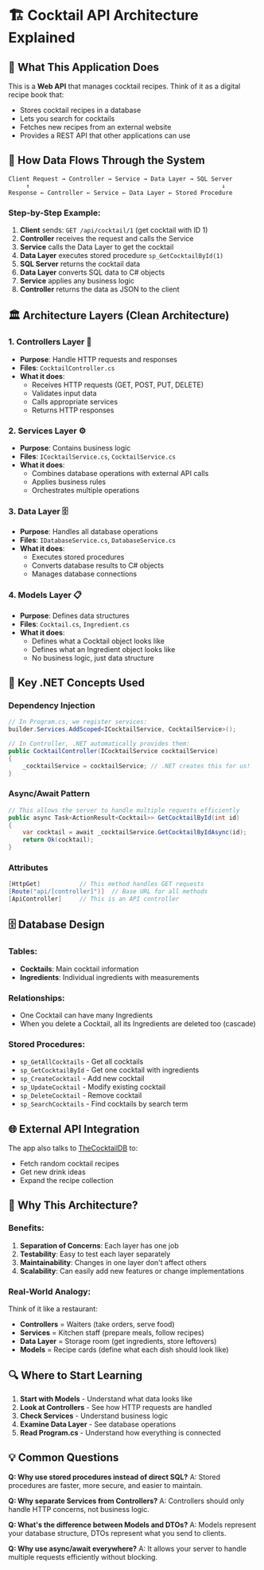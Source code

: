 # 🏗️ Cocktail API Architecture Explained

## 🎯 **What This Application Does**

This is a **Web API** that manages cocktail recipes. Think of it as a digital recipe book that:
- Stores cocktail recipes in a database
- Lets you search for cocktails
- Fetches new recipes from an external website
- Provides a REST API that other applications can use

## 🔄 **How Data Flows Through the System**

```
Client Request → Controller → Service → Data Layer → SQL Server
     ↑                                                      ↓
Response ← Controller ← Service ← Data Layer ← Stored Procedure
```

### **Step-by-Step Example:**
1. **Client** sends: `GET /api/cocktail/1` (get cocktail with ID 1)
2. **Controller** receives the request and calls the Service
3. **Service** calls the Data Layer to get the cocktail
4. **Data Layer** executes stored procedure `sp_GetCocktailById(1)`
5. **SQL Server** returns the cocktail data
6. **Data Layer** converts SQL data to C# objects
7. **Service** applies any business logic
8. **Controller** returns the data as JSON to the client

## 🏛️ **Architecture Layers (Clean Architecture)**

### **1. Controllers Layer** 📡
- **Purpose**: Handle HTTP requests and responses
- **Files**: `CocktailController.cs`
- **What it does**: 
  - Receives HTTP requests (GET, POST, PUT, DELETE)
  - Validates input data
  - Calls appropriate services
  - Returns HTTP responses

### **2. Services Layer** ⚙️
- **Purpose**: Contains business logic
- **Files**: `ICocktailService.cs`, `CocktailService.cs`
- **What it does**:
  - Combines database operations with external API calls
  - Applies business rules
  - Orchestrates multiple operations

### **3. Data Layer** 🗄️
- **Purpose**: Handles all database operations
- **Files**: `IDatabaseService.cs`, `DatabaseService.cs`
- **What it does**:
  - Executes stored procedures
  - Converts database results to C# objects
  - Manages database connections

### **4. Models Layer** 📋
- **Purpose**: Defines data structures
- **Files**: `Cocktail.cs`, `Ingredient.cs`
- **What it does**:
  - Defines what a Cocktail object looks like
  - Defines what an Ingredient object looks like
  - No business logic, just data structure

## 🔧 **Key .NET Concepts Used**

### **Dependency Injection**
```csharp
// In Program.cs, we register services:
builder.Services.AddScoped<ICocktailService, CocktailService>();

// In Controller, .NET automatically provides them:
public CocktailController(ICocktailService cocktailService)
{
    _cocktailService = cocktailService; // .NET creates this for us!
}
```

### **Async/Await Pattern**
```csharp
// This allows the server to handle multiple requests efficiently
public async Task<ActionResult<Cocktail>> GetCocktailById(int id)
{
    var cocktail = await _cocktailService.GetCocktailByIdAsync(id);
    return Ok(cocktail);
}
```

### **Attributes**
```csharp
[HttpGet]           // This method handles GET requests
[Route("api/[controller]")]  // Base URL for all methods
[ApiController]     // This is an API controller
```

## 🗄️ **Database Design**

### **Tables:**
- **Cocktails**: Main cocktail information
- **Ingredients**: Individual ingredients with measurements

### **Relationships:**
- One Cocktail can have many Ingredients
- When you delete a Cocktail, all its Ingredients are deleted too (cascade)

### **Stored Procedures:**
- `sp_GetAllCocktails` - Get all cocktails
- `sp_GetCocktailById` - Get one cocktail with ingredients
- `sp_CreateCocktail` - Add new cocktail
- `sp_UpdateCocktail` - Modify existing cocktail
- `sp_DeleteCocktail` - Remove cocktail
- `sp_SearchCocktails` - Find cocktails by search term

## 🌐 **External API Integration**

The app also talks to [TheCocktailDB](https://www.thecocktaildb.com/) to:
- Fetch random cocktail recipes
- Get new drink ideas
- Expand the recipe collection

## 🚀 **Why This Architecture?**

### **Benefits:**
1. **Separation of Concerns**: Each layer has one job
2. **Testability**: Easy to test each layer separately
3. **Maintainability**: Changes in one layer don't affect others
4. **Scalability**: Can easily add new features or change implementations

### **Real-World Analogy:**
Think of it like a restaurant:
- **Controllers** = Waiters (take orders, serve food)
- **Services** = Kitchen staff (prepare meals, follow recipes)
- **Data Layer** = Storage room (get ingredients, store leftovers)
- **Models** = Recipe cards (define what each dish should look like)

## 🔍 **Where to Start Learning**

1. **Start with Models** - Understand what data looks like
2. **Look at Controllers** - See how HTTP requests are handled
3. **Check Services** - Understand business logic
4. **Examine Data Layer** - See database operations
5. **Read Program.cs** - Understand how everything is connected

## 💡 **Common Questions**

**Q: Why use stored procedures instead of direct SQL?**
A: Stored procedures are faster, more secure, and easier to maintain.

**Q: Why separate Services from Controllers?**
A: Controllers should only handle HTTP concerns, not business logic.

**Q: What's the difference between Models and DTOs?**
A: Models represent your database structure, DTOs represent what you send to clients.

**Q: Why use async/await everywhere?**
A: It allows your server to handle multiple requests efficiently without blocking. 